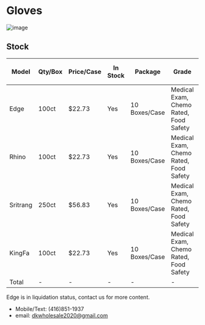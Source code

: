 # Gloves

![image](https://zyintltrade.com/wp-content/uploads/2020/06/926970-1.jpg)

## Stock

| Model    | Qty/Box | Price/Case | In Stock | Package         | Grade                                 | Qty by Case | Truck Total  |
|----------|---------|------------|----------|-----------------|---------------------------------------|-------------|--------------|
| Edge     | 100ct   | $22.73     | Yes      | 10 Boxes/Case   | Medical Exam, Chemo Rated, Food Safety| 1680        | $38,186.40   |
| Rhino    | 100ct   | $22.73     | Yes      | 10 Boxes/Case   | Medical Exam, Chemo Rated, Food Safety| 133         | $3,023.09    |
| Sritrang | 250ct   | $56.83     | Yes      | 10 Boxes/Case   | Medical Exam, Chemo Rated, Food Safety| 420         | $23,868.60   |
| KingFa   | 100ct   | $22.73     | Yes      | 10 Boxes/Case   | Medical Exam, Chemo Rated, Food Safety| 360         | $8,182.80    |
| Total    | -       | -          | -        | -               | -                                     | 2593        | $73,260.89   |

Edge is in liquidation status, contact us for more content.

* Mobile/Text: (416)851-1937
* email: [dkwholesale2020@gmail.com](mailto:dkwholesale2020@gmail.com)

